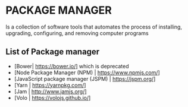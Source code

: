 # PACKAGE MANAGER 

Is a collection of software tools that automates the process of installing, upgrading, configuring, and removing computer programs 

## List of Package manager 

* [Bower| https://bower.io/] which is deprecated
* [Node Package Manager (NPM) | https://www.npmjs.com/]
* [JavaScript package manager (JSPM) | https://jspm.org/]
* [Yarn | https://yarnpkg.com/]
* [Jam | http://www.jamjs.org/]
* [Volo | https://volojs.github.io/]
